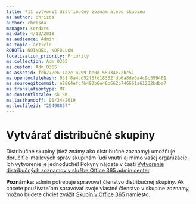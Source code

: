 ```yaml
---
title: 711 vytvoriť distribučný zoznam alebo skupinu
ms.author: chrisda
author: chrisda
manager: serdars
ms.date: 4/13/2018
ms.audience: Admin
ms.topic: article
ROBOTS: NOINDEX, NOFOLLOW
localization_priority: Priority
ms.collection: Adm_O365
ms.custom: Adm_O365
ms.assetid: fcb272e6-1a2e-4299-be0d-55934e72bc51
ms.openlocfilehash: 931f8a4cd52f6fd18332fdb6a8de6a4c9c399461
ms.sourcegitcommit: e2864efcfb493b6e46b662b746661a61232bdba7
ms.translationtype: MT
ms.contentlocale: sk-SK
ms.lasthandoff: 01/24/2019
ms.locfileid: "29498857"
---
```

# <a name="create-distribution-groups"></a>Vytvárať distribučné skupiny

Distribučné skupiny (tiež známy ako distribučné zoznamy) umožňuje doručiť e-mailových správ skupinám ľudí vnútri aj mimo vašej organizácie. Ich vytvorenie je jednoduché! Pokyny nájdete v časti [Vytvorenie distribučných zoznamov v službe Office 365 admin center](https://support.office.com/article/b1ffe755-59e5-4369-826d-825f145a8400).
  
 **Poznámka**: admin potrebuje spravovať členstvo distribučnej skupiny. Ak chcete používateľom spravovať svoje vlastné členstvo v skupine zoznamy, možno budete chcieť zvážiť [Skupín v Office 365](https://support.office.com/article/b565caa1-5c40-40ef-9915-60fdb2d97fa2) namiesto. 
  

